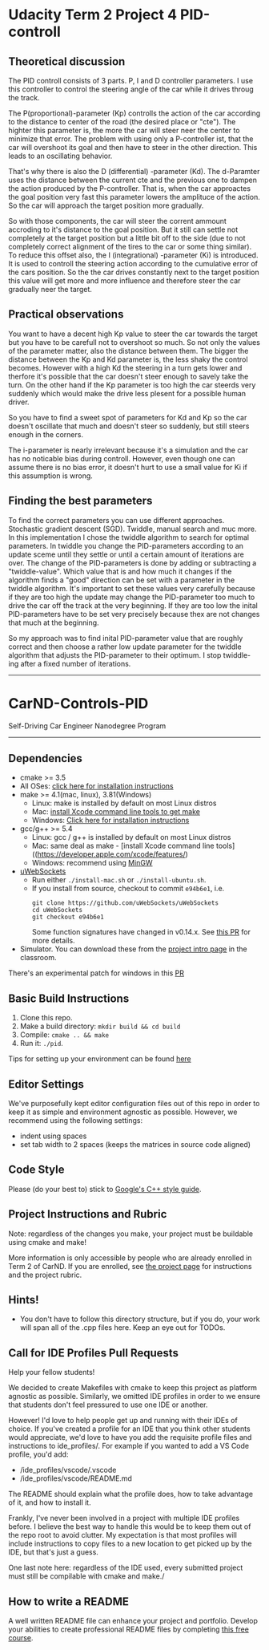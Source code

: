 # **Udacity Term 2 Project 4 PID-controll**

## Theoretical discussion
The PID controll consists of 3 parts. P, I and D controller parameters. I use this controller to control the steering angle of the car while it drives throug the track.

The P(proportional)-parameter (Kp) controlls the action of the car according to the distance to center of the road (the desired place or "cte"). The highter this parameter is, the more the car will steer neer the center to minimize that error. The problem with using only a P-controller ist, that the car will overshoot its goal and then have to steer in the other direction. This leads to an oscillating behavior.

That's why there is also the D (differential) -parameter (Kd). The d-Paramter uses the distance between the current cte and the previous one to dampen the action produced by the P-controller. That is, when the car approactes the goal position very fast this parameter lowers the amplituce of the action. So the car will approach the target position more gradually.

So with those components, the car will steer the corrent ammount accroding to it's distance to the goal position. But it still can settle not completely at the target position but a little bit off to the side (due to not completely correct alignment of the tires to the car or some thing similar). To reduce this offset also, the I (integrational) -parameter (Ki) is introduced. It is used to controll the steering action according to the cumulative error of the cars position. So the the car drives constantly next to the target position this value will get more and more influence and therefore steer the car gradually neer the target.

## Practical observations
You want to have a decent high Kp value to steer the car towards the target but you have to be carefull not to overshoot so much. So not only the values of the parameter matter, also the distance between them. The bigger the distance between the Kp and Kd parameter is, the less shaky the control becomes. However with a high Kd the steering in a turn gets lower and therfore it's possible that the car doesn't steer enough to savely take the turn. On the other hand if the Kp parameter is too high the car steerds very suddenly which would make the drive less plesent for a possible human driver.

So you have to find a sweet spot of parameters for Kd and Kp so the car doesn't oscillate that much and doesn't steer so suddenly, but still steers enough in the corners.

The i-parameter is nearly irrelevant because it's a simulation and the car has no noticable bias during controll. However, even though one can assume there is no bias error, it doesn't hurt to use a small value for Ki if this assumption is wrong.

## Finding the best parameters
To find the correct parameters you can use different approaches. Stochastic gradient descent (SGD). Twiddle, manual search and muc more. In this implementation I chose the twiddle algorithm to search for optimal parameters. In twiddle you change the PID-parameters according to an update sceme until they settle or until a certain amount of iterations are over. The change of the PID-parameters is done by adding or subtracting a "twiddle-value". Which value that is and how much it changes if the algorithm finds a "good" direction can be set with a parameter in the twiddle algorithm. It's important to set these values very carefully because if they are too high the update may change the PID-parameter too much to drive the car off the track at the very beginning. If they are too low the inital PID-parameters have to be set very precisely because thex are not changes that much at the beginning.

So my approach was to find inital PID-parameter value that are roughly correct and then choose a rather low update parameter for the twiddle algorithm that adjusts the PID-parameter to their optimum. I stop twiddle-ing after a fixed number of iterations.

---

# CarND-Controls-PID
Self-Driving Car Engineer Nanodegree Program

---

## Dependencies

* cmake >= 3.5
 * All OSes: [click here for installation instructions](https://cmake.org/install/)
* make >= 4.1(mac, linux), 3.81(Windows)
  * Linux: make is installed by default on most Linux distros
  * Mac: [install Xcode command line tools to get make](https://developer.apple.com/xcode/features/)
  * Windows: [Click here for installation instructions](http://gnuwin32.sourceforge.net/packages/make.htm)
* gcc/g++ >= 5.4
  * Linux: gcc / g++ is installed by default on most Linux distros
  * Mac: same deal as make - [install Xcode command line tools]((https://developer.apple.com/xcode/features/)
  * Windows: recommend using [MinGW](http://www.mingw.org/)
* [uWebSockets](https://github.com/uWebSockets/uWebSockets)
  * Run either `./install-mac.sh` or `./install-ubuntu.sh`.
  * If you install from source, checkout to commit `e94b6e1`, i.e.
    ```
    git clone https://github.com/uWebSockets/uWebSockets 
    cd uWebSockets
    git checkout e94b6e1
    ```
    Some function signatures have changed in v0.14.x. See [this PR](https://github.com/udacity/CarND-MPC-Project/pull/3) for more details.
* Simulator. You can download these from the [project intro page](https://github.com/udacity/self-driving-car-sim/releases) in the classroom.

There's an experimental patch for windows in this [PR](https://github.com/udacity/CarND-PID-Control-Project/pull/3)

## Basic Build Instructions

1. Clone this repo.
2. Make a build directory: `mkdir build && cd build`
3. Compile: `cmake .. && make`
4. Run it: `./pid`. 

Tips for setting up your environment can be found [here](https://classroom.udacity.com/nanodegrees/nd013/parts/40f38239-66b6-46ec-ae68-03afd8a601c8/modules/0949fca6-b379-42af-a919-ee50aa304e6a/lessons/f758c44c-5e40-4e01-93b5-1a82aa4e044f/concepts/23d376c7-0195-4276-bdf0-e02f1f3c665d)

## Editor Settings

We've purposefully kept editor configuration files out of this repo in order to
keep it as simple and environment agnostic as possible. However, we recommend
using the following settings:

* indent using spaces
* set tab width to 2 spaces (keeps the matrices in source code aligned)

## Code Style

Please (do your best to) stick to [Google's C++ style guide](https://google.github.io/styleguide/cppguide.html).

## Project Instructions and Rubric

Note: regardless of the changes you make, your project must be buildable using
cmake and make!

More information is only accessible by people who are already enrolled in Term 2
of CarND. If you are enrolled, see [the project page](https://classroom.udacity.com/nanodegrees/nd013/parts/40f38239-66b6-46ec-ae68-03afd8a601c8/modules/f1820894-8322-4bb3-81aa-b26b3c6dcbaf/lessons/e8235395-22dd-4b87-88e0-d108c5e5bbf4/concepts/6a4d8d42-6a04-4aa6-b284-1697c0fd6562)
for instructions and the project rubric.

## Hints!

* You don't have to follow this directory structure, but if you do, your work
  will span all of the .cpp files here. Keep an eye out for TODOs.

## Call for IDE Profiles Pull Requests

Help your fellow students!

We decided to create Makefiles with cmake to keep this project as platform
agnostic as possible. Similarly, we omitted IDE profiles in order to we ensure
that students don't feel pressured to use one IDE or another.

However! I'd love to help people get up and running with their IDEs of choice.
If you've created a profile for an IDE that you think other students would
appreciate, we'd love to have you add the requisite profile files and
instructions to ide_profiles/. For example if you wanted to add a VS Code
profile, you'd add:

* /ide_profiles/vscode/.vscode
* /ide_profiles/vscode/README.md

The README should explain what the profile does, how to take advantage of it,
and how to install it.

Frankly, I've never been involved in a project with multiple IDE profiles
before. I believe the best way to handle this would be to keep them out of the
repo root to avoid clutter. My expectation is that most profiles will include
instructions to copy files to a new location to get picked up by the IDE, but
that's just a guess.

One last note here: regardless of the IDE used, every submitted project must
still be compilable with cmake and make./

## How to write a README
A well written README file can enhance your project and portfolio.  Develop your abilities to create professional README files by completing [this free course](https://www.udacity.com/course/writing-readmes--ud777).

